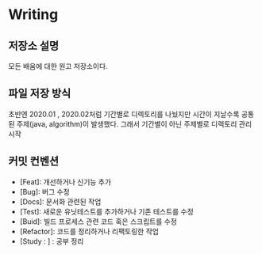 # Writing

## 저장소 설명
모든 배움에 대한 원고 저장소이다.

## 파일 저장 방식
초반엔 2020.01 , 2020.02처럼 기간별로 디렉토리를 나눴지만 시간이 지날수록 공통된 주제(java, algorithm)이 발생했다. 그래서 기간별이 아닌 주제별로 디렉토리 관리 시작

## 커밋 컨벤션
- [Feat]: 개선하거나 신기능 추가
- [Bug]: 버그 수정
- [Docs]: 문서화 관련된 작업
- [Test]: 새로운 유닛테스트를 추가하거나 기존 테스트를 수정
- [Buid]: 빌드 프로세스 관련 코드 혹은 스크립트를 수정
- [Refactor]: 코드를 정리하거나 리팩토링한 작업
- [Study : <subject>] : 공부 정리 
